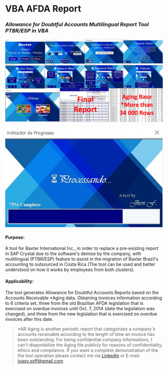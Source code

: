 # VBA AFDA Report

### **_Allowance for Doubtful Accounts Multilingual Report Tool PTBR/ESP in VBA_**

<p align="center"> 
<img src="figures/repository-open-graph.png">
</p>

<p align="center"> 
<img src="figures/Processando.png">
</p>

#### Purpose:
A tool for Baxter International Inc., in order to replace a pre-existing report in SAP Crystal due to the software's demise by the company, with multilingual (PTBR/ESP) feature to assist in the migration of Baxter Brazil's accounting to outsourced in Costa Rica (The tool can be used and better understood on how it works by employees from both clusters).

#### Applicability:
The tool generates Allowance for Doubtful Accounts Reports based on the Accounts Receivable *Aging data. Obtaining invoices information according to 6 criteria set, three from the old Brazilian AFDA legislation that is exercised on overdue invoices until Oct. 7, 2014 (date the legislation was changed), and three from the new legislation that is exercised on overdue invoices after this date.
>*AR Aging is another periodic report that categorizes a company's accounts receivable according to the length of time an invoice has been outstanding. For being confidential company informations, I can't disponibilize the Aging file publicly for reasons of confidentiality, ethics and compliance. If you want a complete demonstration of the the tool operation please contact me via [Linkedin](www.linkedin.com/in/jhonfrr) or E-mail: joaov.ssff@gmail.com

